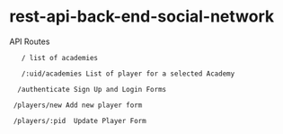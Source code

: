 # rest-api-back-end-social-network

API Routes

       / list of academies

       /:uid/academies List of player for a selected Academy

      /authenticate Sign Up and Login Forms

     /players/new Add new player form

     /players/:pid  Update Player Form

